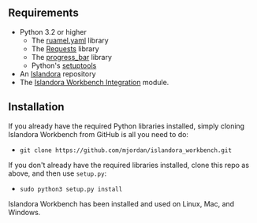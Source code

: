 ## Requirements

* Python 3.2 or higher
    * The [ruamel.yaml](https://yaml.readthedocs.io/en/latest/index.html) library
    * The [Requests](https://2.python-requests.org/en/master/) library
    * The [progress_bar](https://pypi.org/project/progress_bar/) library
    * Python's [setuptools](https://pypi.org/project/setuptools/)
* An [Islandora](https://islandora.ca/) repository
* The [Islandora Workbench Integration](https://github.com/mjordan/islandora_workbench_integration) module.

## Installation

If you already have the required Python libraries installed, simply cloning Islandora Workbench from GitHub is all you need to do:

* `git clone https://github.com/mjordan/islandora_workbench.git`

If you don't already have the required libraries installed, clone this repo as above, and then use `setup.py`:

* `sudo python3 setup.py install`

Islandora Workbench has been installed and used on Linux, Mac, and Windows.

